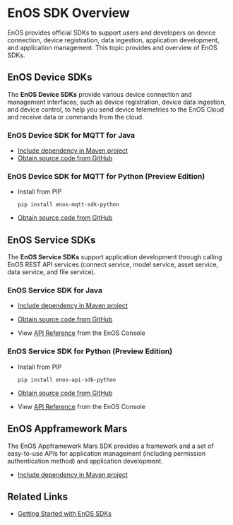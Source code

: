 # EnOS SDK Overview

EnOS provides official SDKs to support users and developers on device connection, device registration, data ingestion, application development, and application management. This topic provides and overview of EnOS SDKs.

## EnOS Device SDKs

The **EnOS Device SDKs** provide various device connection and management interfaces, such as device registration, device data ingestion, and device control, to help you send device telemetries to the EnOS Cloud and receive data or commands from the cloud.

### EnOS Device SDK for MQTT for Java

- [Include dependency in Maven project](https://mvnrepository.com/artifact/com.envisioniot/enos-mqtt/2.1.0)
- [Obtain source code from GitHub](https://github.com/EnvisionIot/enos-mqtt-sdk-java)

### EnOS Device SDK for MQTT for Python (Preview Edition)

- Install from PIP

  ```
  pip install enos-mqtt-sdk-python
  ```

- [Obtain source code from GitHub](https://github.com/EnvisionIot/enos-mqtt-sdk-python)

## EnOS Service SDKs

The **EnOS Service SDKs** support application development through calling EnOS REST API services (connect service, model service, asset service, data service, and file service).

### EnOS Service SDK for Java

- [Include dependency in Maven project](https://mvnrepository.com/artifact/com.envisioniot/enos-api/2.1.0)
- [Obtain source code from GitHub](https://github.com/EnvisionIot/enos-api-sdk-java)

- View [API Reference](https://docs.envisioniot.com/docs/app-development/en/latest/gettingstarted_api#step-2-accessing-api-documentation) from the EnOS Console

### EnOS Service SDK for Python (Preview Edition)

- Install from PIP

  ```
  pip install enos-api-sdk-python
  ```

- [Obtain source code from GitHub](https://github.com/EnvisionIot/enos-api-sdk-python)

- View [API Reference](https://docs.envisioniot.com/docs/app-development/en/latest/gettingstarted_api#step-2-accessing-api-documentation) from the EnOS Console

## EnOS Appframework Mars

The EnOS Appframework Mars SDK provides a framework and a set of easy-to-use APIs for application management (including permission authentication method) and application development.

- [Include dependency in Maven project](https://mvnrepository.com/artifact/com.envisioniot/enos-appframework-mars/0.1.0)

## Related Links

- [Getting Started with EnOS SDKs](gettingstarted_sdk)
